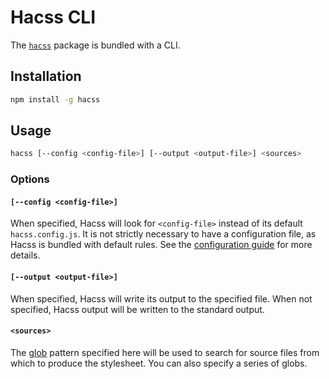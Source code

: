 # Hacss CLI

The [`hacss`](http://npmjs.com/package/hacss) package is bundled with a CLI.

## Installation
```bash
npm install -g hacss
```

## Usage
```bash
hacss [--config <config-file>] [--output <output-file>] <sources>
```

### Options

#### ```[--config <config-file>]```
When specified, Hacss will look for `<config-file>` instead of its default
`hacss.config.js`. It is not strictly necessary to have a configuration file, as
Hacss is bundled with default rules. See the [configuration guide](config.md)
for more details.

#### ```[--output <output-file>]```
When specified, Hacss will write its output to the specified file. When not
specified, Hacss output will be written to the standard output.

#### ```<sources>```
The [glob](https://www.npmjs.com/package/glob) pattern specified here will be
used to search for source files from which to produce the stylesheet. You can
also specify a series of globs.

